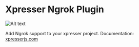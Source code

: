 # Xpresser Ngrok Plugin

![Alt text](https://cdn.jsdelivr.net/npm/xpresser/xpresser-logo-black.png "Xpresser Logo")


Add Ngrok support to your xpresser project.
Documentation: [xpresserjs.com](https://xpresserjs.com/plugins/@xpresser/ng§rok.html)